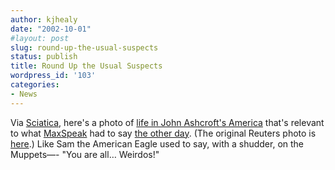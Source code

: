 ```yaml
---
author: kjhealy
date: "2002-10-01"
#layout: post
slug: round-up-the-usual-suspects
status: publish
title: Round Up the Usual Suspects
wordpress_id: '103'
categories:
- News
---
```


Via [Sciatica](http://blindingnervepain.blogspot.com), here's a photo of [life in John Ashcroft's America](http://blindingnervepain.blogspot.com/2002_09_29_blindingnervepain_archive.html#85504761) that's relevant to what [MaxSpeak](http://www.maxspeak.org/gm) had to say [the other day](http://maxspeak.org/gm/archives/00000542.html). (The original Reuters photo is [here](http://story.news.yahoo.com/news?tmpl=story&u=/020927/170/2c142.html).) Like Sam the American Eagle used to say, with a shudder, on the Muppets—- "You are all… Weirdos!"
